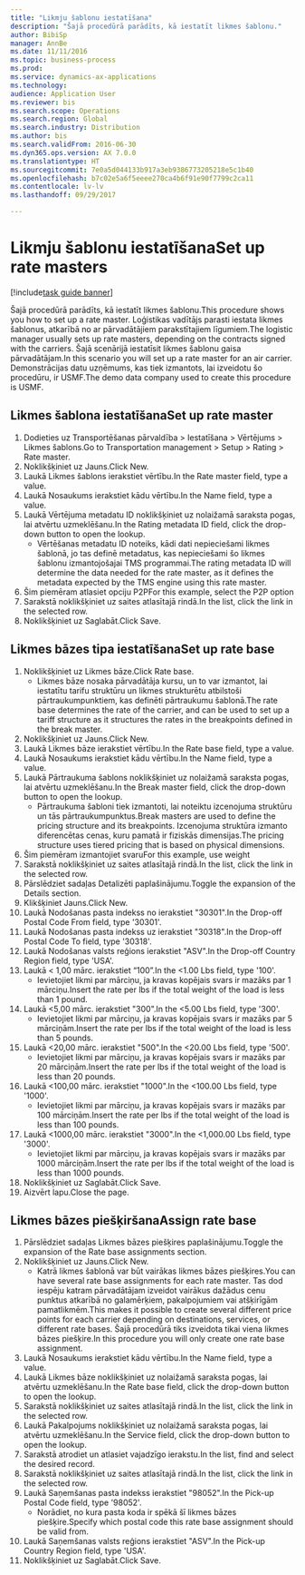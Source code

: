 ```yaml
--- 
title: "Likmju šablonu iestatīšana"
description: "Šajā procedūrā parādīts, kā iestatīt likmes šablonu."
author: BibiSp
manager: AnnBe
ms.date: 11/11/2016
ms.topic: business-process
ms.prod: 
ms.service: dynamics-ax-applications
ms.technology: 
audience: Application User
ms.reviewer: bis
ms.search.scope: Operations
ms.search.region: Global
ms.search.industry: Distribution
ms.author: bis
ms.search.validFrom: 2016-06-30
ms.dyn365.ops.version: AX 7.0.0
ms.translationtype: HT
ms.sourcegitcommit: 7e0a5d044133b917a3eb9386773205218e5c1b40
ms.openlocfilehash: b7c02e5a6f5eeee270ca4b6f91e90f7799c2ca11
ms.contentlocale: lv-lv
ms.lasthandoff: 09/29/2017

---
```

# <a name="set-up-rate-masters"></a><span data-ttu-id="a01c5-103">Likmju šablonu iestatīšana</span><span class="sxs-lookup"><span data-stu-id="a01c5-103">Set up rate masters</span></span>

[!include[task guide banner](../../includes/task-guide-banner.md)]

<span data-ttu-id="a01c5-104">Šajā procedūrā parādīts, kā iestatīt likmes šablonu.</span><span class="sxs-lookup"><span data-stu-id="a01c5-104">This procedure shows you how to set up a rate master.</span></span> <span data-ttu-id="a01c5-105">Loģistikas vadītājs parasti iestata likmes šablonus, atkarībā no ar pārvadātājiem parakstītajiem līgumiem.</span><span class="sxs-lookup"><span data-stu-id="a01c5-105">The logistic manager usually sets up rate masters, depending on the contracts signed with the carriers.</span></span> <span data-ttu-id="a01c5-106">Šajā scenārijā iestatīsit likmes šablonu gaisa pārvadātājam.</span><span class="sxs-lookup"><span data-stu-id="a01c5-106">In this scenario you will set up a rate master for an air carrier.</span></span> <span data-ttu-id="a01c5-107">Demonstrācijas datu uzņēmums, kas tiek izmantots, lai izveidotu šo procedūru, ir USMF.</span><span class="sxs-lookup"><span data-stu-id="a01c5-107">The demo data company used to create this procedure is USMF.</span></span>


## <a name="set-up-rate-master"></a><span data-ttu-id="a01c5-108">Likmes šablona iestatīšana</span><span class="sxs-lookup"><span data-stu-id="a01c5-108">Set up rate master</span></span>
1. <span data-ttu-id="a01c5-109">Dodieties uz Transportēšanas pārvaldība > Iestatīšana > Vērtējums > Likmes šablons.</span><span class="sxs-lookup"><span data-stu-id="a01c5-109">Go to Transportation management > Setup > Rating > Rate master.</span></span>
2. <span data-ttu-id="a01c5-110">Noklikšķiniet uz Jauns.</span><span class="sxs-lookup"><span data-stu-id="a01c5-110">Click New.</span></span>
3. <span data-ttu-id="a01c5-111">Laukā Likmes šablons ierakstiet vērtību.</span><span class="sxs-lookup"><span data-stu-id="a01c5-111">In the Rate master field, type a value.</span></span>
4. <span data-ttu-id="a01c5-112">Laukā Nosaukums ierakstiet kādu vērtību.</span><span class="sxs-lookup"><span data-stu-id="a01c5-112">In the Name field, type a value.</span></span>
5. <span data-ttu-id="a01c5-113">Laukā Vērtējuma metadatu ID noklikšķiniet uz nolaižamā saraksta pogas, lai atvērtu uzmeklēšanu.</span><span class="sxs-lookup"><span data-stu-id="a01c5-113">In the Rating metadata ID field, click the drop-down button to open the lookup.</span></span>
    * <span data-ttu-id="a01c5-114">Vērtēšanas metadatu ID noteiks, kādi dati nepieciešami likmes šablonā, jo tas definē metadatus, kas nepieciešami šo likmes šablonu izmantojošajai TMS programmai.</span><span class="sxs-lookup"><span data-stu-id="a01c5-114">The rating metadata ID will determine the data needed for the rate master, as it defines the metadata expected by the TMS engine using this rate master.</span></span>  
6. <span data-ttu-id="a01c5-115">Šim piemēram atlasiet opciju P2P</span><span class="sxs-lookup"><span data-stu-id="a01c5-115">For this example, select the P2P option</span></span>
7. <span data-ttu-id="a01c5-116">Sarakstā noklikšķiniet uz saites atlasītajā rindā.</span><span class="sxs-lookup"><span data-stu-id="a01c5-116">In the list, click the link in the selected row.</span></span>
8. <span data-ttu-id="a01c5-117">Noklikšķiniet uz Saglabāt.</span><span class="sxs-lookup"><span data-stu-id="a01c5-117">Click Save.</span></span>

## <a name="set-up-rate-base"></a><span data-ttu-id="a01c5-118">Likmes bāzes tipa iestatīšana</span><span class="sxs-lookup"><span data-stu-id="a01c5-118">Set up rate base</span></span>
1. <span data-ttu-id="a01c5-119">Noklikšķiniet uz Likmes bāze.</span><span class="sxs-lookup"><span data-stu-id="a01c5-119">Click Rate base.</span></span>
    * <span data-ttu-id="a01c5-120">Likmes bāze nosaka pārvadātāja kursu, un to var izmantot, lai iestatītu tarifu struktūru un likmes strukturētu atbilstoši pārtraukumpunktiem, kas definēti pārtraukumu šablonā.</span><span class="sxs-lookup"><span data-stu-id="a01c5-120">The rate base determines the rate of the carrier, and can be used to set up a tariff structure as it structures the rates in the breakpoints defined in the break master.</span></span>  
2. <span data-ttu-id="a01c5-121">Noklikšķiniet uz Jauns.</span><span class="sxs-lookup"><span data-stu-id="a01c5-121">Click New.</span></span>
3. <span data-ttu-id="a01c5-122">Laukā Likmes bāze ierakstiet vērtību.</span><span class="sxs-lookup"><span data-stu-id="a01c5-122">In the Rate base field, type a value.</span></span>
4. <span data-ttu-id="a01c5-123">Laukā Nosaukums ierakstiet kādu vērtību.</span><span class="sxs-lookup"><span data-stu-id="a01c5-123">In the Name field, type a value.</span></span>
5. <span data-ttu-id="a01c5-124">Laukā Pārtraukuma šablons noklikšķiniet uz nolaižamā saraksta pogas, lai atvērtu uzmeklēšanu.</span><span class="sxs-lookup"><span data-stu-id="a01c5-124">In the Break master field, click the drop-down button to open the lookup.</span></span>
    * <span data-ttu-id="a01c5-125">Pārtraukuma šabloni tiek izmantoti, lai noteiktu izcenojuma struktūru un tās pārtraukumpunktus.</span><span class="sxs-lookup"><span data-stu-id="a01c5-125">Break masters are used to define the pricing structure and its breakpoints.</span></span> <span data-ttu-id="a01c5-126">Izcenojuma struktūra izmanto diferencētas cenas, kuru pamatā ir fiziskās dimensijas.</span><span class="sxs-lookup"><span data-stu-id="a01c5-126">The pricing structure uses tiered pricing that is based on physical dimensions.</span></span>  
6. <span data-ttu-id="a01c5-127">Šim piemēram izmantojiet svaru</span><span class="sxs-lookup"><span data-stu-id="a01c5-127">For this example, use weight</span></span>
7. <span data-ttu-id="a01c5-128">Sarakstā noklikšķiniet uz saites atlasītajā rindā.</span><span class="sxs-lookup"><span data-stu-id="a01c5-128">In the list, click the link in the selected row.</span></span>
8. <span data-ttu-id="a01c5-129">Pārslēdziet sadaļas Detalizēti paplašinājumu.</span><span class="sxs-lookup"><span data-stu-id="a01c5-129">Toggle the expansion of the Details section.</span></span>
9. <span data-ttu-id="a01c5-130">Klikšķiniet Jauns.</span><span class="sxs-lookup"><span data-stu-id="a01c5-130">Click New.</span></span>
10. <span data-ttu-id="a01c5-131">Laukā Nodošanas pasta indekss no ierakstiet "30301".</span><span class="sxs-lookup"><span data-stu-id="a01c5-131">In the Drop-off Postal Code From field, type '30301'.</span></span>
11. <span data-ttu-id="a01c5-132">Laukā Nodošanas pasta indekss uz ierakstiet "30318".</span><span class="sxs-lookup"><span data-stu-id="a01c5-132">In the Drop-off Postal Code To field, type '30318'.</span></span>
12. <span data-ttu-id="a01c5-133">Laukā Nodošanas valsts reģions ierakstiet "ASV".</span><span class="sxs-lookup"><span data-stu-id="a01c5-133">In the Drop-off Country Region field, type 'USA'.</span></span>
13. <span data-ttu-id="a01c5-134">Laukā < 1,00 mārc. ierakstiet “100”.</span><span class="sxs-lookup"><span data-stu-id="a01c5-134">In the <1.00 Lbs field, type '100'.</span></span>
    * <span data-ttu-id="a01c5-135">Ievietojiet likmi par mārciņu, ja kravas kopējais svars ir mazāks par 1 mārciņu.</span><span class="sxs-lookup"><span data-stu-id="a01c5-135">Insert the rate per lbs if the total weight of the load is less than 1 pound.</span></span>  
14. <span data-ttu-id="a01c5-136">Laukā <5,00 mārc. ierakstiet "300".</span><span class="sxs-lookup"><span data-stu-id="a01c5-136">In the <5.00 Lbs field, type '300'.</span></span>
    * <span data-ttu-id="a01c5-137">Ievietojiet likmi par mārciņu, ja kravas kopējais svars ir mazāks par 5 mārciņām.</span><span class="sxs-lookup"><span data-stu-id="a01c5-137">Insert the rate per lbs if the total weight of the load is less than 5 pounds.</span></span>  
15. <span data-ttu-id="a01c5-138">Laukā <20,00 mārc. ierakstiet "500".</span><span class="sxs-lookup"><span data-stu-id="a01c5-138">In the <20.00 Lbs field, type '500'.</span></span>
    * <span data-ttu-id="a01c5-139">Ievietojiet likmi par mārciņu, ja kravas kopējais svars ir mazāks par 20 mārciņām.</span><span class="sxs-lookup"><span data-stu-id="a01c5-139">Insert the rate per lbs if the total weight of the load is less than 20 pounds.</span></span>  
16. <span data-ttu-id="a01c5-140">Laukā <100,00 mārc. ierakstiet "1000".</span><span class="sxs-lookup"><span data-stu-id="a01c5-140">In the <100.00 Lbs field, type '1000'.</span></span>
    * <span data-ttu-id="a01c5-141">Ievietojiet likmi par mārciņu, ja kravas kopējais svars ir mazāks par 100 mārciņām.</span><span class="sxs-lookup"><span data-stu-id="a01c5-141">Insert the rate per lbs if the total weight of the load is less than 100 pounds.</span></span>  
17. <span data-ttu-id="a01c5-142">Laukā <1000,00 mārc. ierakstiet "3000".</span><span class="sxs-lookup"><span data-stu-id="a01c5-142">In the <1,000.00 Lbs field, type '3000'.</span></span>
    * <span data-ttu-id="a01c5-143">Ievietojiet likmi par mārciņu, ja kravas kopējais svars ir mazāks par 1000 mārciņām.</span><span class="sxs-lookup"><span data-stu-id="a01c5-143">Insert the rate per lbs if the total weight of the load is less than 1000 pounds.</span></span>  
18. <span data-ttu-id="a01c5-144">Noklikšķiniet uz Saglabāt.</span><span class="sxs-lookup"><span data-stu-id="a01c5-144">Click Save.</span></span>
19. <span data-ttu-id="a01c5-145">Aizvērt lapu.</span><span class="sxs-lookup"><span data-stu-id="a01c5-145">Close the page.</span></span>

## <a name="assign-rate-base"></a><span data-ttu-id="a01c5-146">Likmes bāzes piešķiršana</span><span class="sxs-lookup"><span data-stu-id="a01c5-146">Assign rate base</span></span>
1. <span data-ttu-id="a01c5-147">Pārslēdziet sadaļas Likmes bāzes piešķires paplašinājumu.</span><span class="sxs-lookup"><span data-stu-id="a01c5-147">Toggle the expansion of the Rate base assignments section.</span></span>
2. <span data-ttu-id="a01c5-148">Noklikšķiniet uz Jauns.</span><span class="sxs-lookup"><span data-stu-id="a01c5-148">Click New.</span></span>
    * <span data-ttu-id="a01c5-149">Katrā likmes šablonā var būt vairākas likmes bāzes piešķires.</span><span class="sxs-lookup"><span data-stu-id="a01c5-149">You can have several rate base assignments for each rate master.</span></span> <span data-ttu-id="a01c5-150">Tas dod iespēju katram pārvadātājam izveidot vairākus dažādus cenu punktus atkarībā no galamērķiem, pakalpojumiem vai atšķirīgām pamatlikmēm.</span><span class="sxs-lookup"><span data-stu-id="a01c5-150">This makes it possible to create several different price points for each carrier depending on destinations, services, or different rate bases.</span></span> <span data-ttu-id="a01c5-151">Šajā procedūrā tiks izveidota tikai viena likmes bāzes piešķire.</span><span class="sxs-lookup"><span data-stu-id="a01c5-151">In this procedure you will only create one rate base assignment.</span></span>  
3. <span data-ttu-id="a01c5-152">Laukā Nosaukums ierakstiet kādu vērtību.</span><span class="sxs-lookup"><span data-stu-id="a01c5-152">In the Name field, type a value.</span></span>
4. <span data-ttu-id="a01c5-153">Laukā Likmes bāze noklikšķiniet uz nolaižamā saraksta pogas, lai atvērtu uzmeklēšanu.</span><span class="sxs-lookup"><span data-stu-id="a01c5-153">In the Rate base field, click the drop-down button to open the lookup.</span></span>
5. <span data-ttu-id="a01c5-154">Sarakstā noklikšķiniet uz saites atlasītajā rindā.</span><span class="sxs-lookup"><span data-stu-id="a01c5-154">In the list, click the link in the selected row.</span></span>
6. <span data-ttu-id="a01c5-155">Laukā Pakalpojums noklikšķiniet uz nolaižamā saraksta pogas, lai atvērtu uzmeklēšanu.</span><span class="sxs-lookup"><span data-stu-id="a01c5-155">In the Service field, click the drop-down button to open the lookup.</span></span>
7. <span data-ttu-id="a01c5-156">Sarakstā atrodiet un atlasiet vajadzīgo ierakstu.</span><span class="sxs-lookup"><span data-stu-id="a01c5-156">In the list, find and select the desired record.</span></span>
8. <span data-ttu-id="a01c5-157">Sarakstā noklikšķiniet uz saites atlasītajā rindā.</span><span class="sxs-lookup"><span data-stu-id="a01c5-157">In the list, click the link in the selected row.</span></span>
9. <span data-ttu-id="a01c5-158">Laukā Saņemšanas pasta indekss ierakstiet "98052".</span><span class="sxs-lookup"><span data-stu-id="a01c5-158">In the Pick-up Postal Code field, type '98052'.</span></span>
    * <span data-ttu-id="a01c5-159">Norādiet, no kura pasta koda ir spēkā šī likmes bāzes piešķire.</span><span class="sxs-lookup"><span data-stu-id="a01c5-159">Specify which postal code this rate base assignment should be valid from.</span></span>    
10. <span data-ttu-id="a01c5-160">Laukā Saņemšanas valsts reģions ierakstiet "ASV".</span><span class="sxs-lookup"><span data-stu-id="a01c5-160">In the Pick-up Country Region field, type 'USA'.</span></span>
11. <span data-ttu-id="a01c5-161">Noklikšķiniet uz Saglabāt.</span><span class="sxs-lookup"><span data-stu-id="a01c5-161">Click Save.</span></span>


